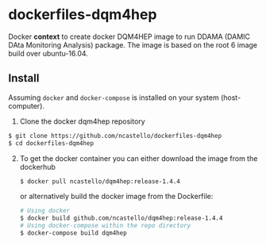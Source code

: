 # dockerfiles-dqm4hep

Docker __context__ to create docker DQM4HEP image to run
DDAMA (DAMIC DAta Monitoring Analysis) package. The image is based on
the root 6 image build over ubuntu-16.04.

## Install

Assuming `docker` and `docker-compose` is installed on your system (host-computer).

1. Clone the docker dqm4hep repository

```bash
$ git clone https://github.com/ncastello/dockerfiles-dqm4hep
$ cd dockerfiles-dqm4hep
```

2. To get the docker container you can either download the image from the dockerhub
   ```bash
   $ docker pull ncastello/dqm4hep:release-1.4.4
   ```
   or alternatively build the docker image from the Dockerfile:

   ```bash
   # Using docker
   $ docker build github.com/ncastello/dqm4hep:release-1.4.4
   # Using docker-compose within the repo directory
   $ docker-compose build dqm4hep
   ```






